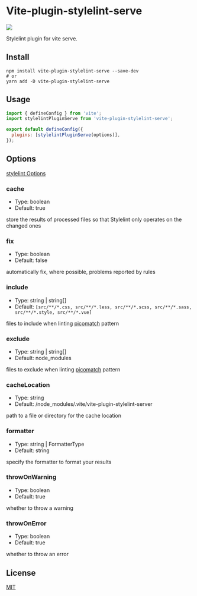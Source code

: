 # Vite-plugin-stylelint-serve

[![](https://img.shields.io/badge/npm-v1.0.2-blue)](https://www.npmjs.com/package/vite-plugin-stylelint-serve)

Stylelint plugin for vite serve.

## Install

```shell
npm install vite-plugin-stylelint-serve --save-dev
# or
yarn add -D vite-plugin-stylelint-serve
```

## Usage

```js
import { defineConfig } from 'vite';
import stylelintPluginServe from 'vite-plugin-stylelint-serve';

export default defineConfig({
  plugins: [stylelintPluginServe(options)],
});
```

## Options

 [stylelint Options]( https://stylelint.io/user-guide/usage/options) 

### cache
- Type: boolean
- Default: true

store the results of processed files so that Stylelint only operates on the changed ones

### fix

- Type: boolean
- Default: false

automatically fix, where possible, problems reported by rules

### include

- Type: string | string[]
- Default: ```[src/**/*.css, src/**/*.less, src/**/*.scss, src/**/*.sass, src/**/*.style, src/**/*.vue]```

files to include when linting [picomatch](https://github.com/micromatch/picomatch#globbing-features) pattern

### exclude

- Type: string | string[]
- Default: node_modules

files to exclude when linting [picomatch](https://github.com/micromatch/picomatch#globbing-features) pattern

### cacheLocation
- Type: string
- Default: /node_modules/.vite/vite-plugin-stylelint-server

path to a file or directory for the cache location

### formatter

- Type: string | FormatterType
- Default: string

specify the formatter to format your results

### throwOnWarning

- Type: boolean
- Default: true

whether to throw a warning

### throwOnError

- Type: boolean
- Default: true

whether to throw an error


## License

[MIT](https://github.com/Gertyxs/vite-plugin-stylelint-serve/blob/master/LICENSE)

